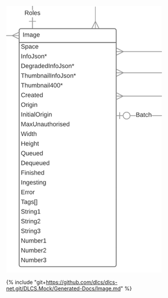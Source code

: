 ![](image.png)

{% include "git+https://github.com/dlcs/dlcs-net.git/DLCS.Mock/Generated-Docs/Image.md" %}